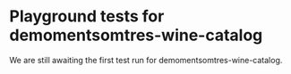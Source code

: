 # Playground tests for demomentsomtres-wine-catalog
We are still awaiting the first test run for demomentsomtres-wine-catalog.
